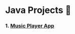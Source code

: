 # Java Projects 🧩
### <div align="left"> 1. [Music Player App](https://www.linkedin.com/in/priyansu1/) </div>
